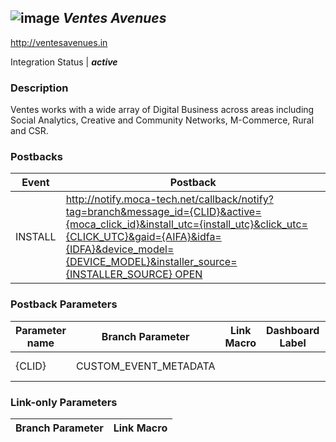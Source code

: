 ## ![image](https://cdn.branch.io/branch-assets/ad-partner-manager/logo-1495753718180.png)	***Ventes Avenues***
http://ventesavenues.in

Integration Status |  ***active***

###  Description
Ventes works with a wide array of Digital Business across areas including Social Analytics, Creative and Community Networks, M-Commerce, Rural and CSR.

### Postbacks
Event | Postback
--- | ---
INSTALL | http://notify.moca-tech.net/callback/notify?tag=branch&message_id={CLID}&active={moca_click_id}&install_utc={install_utc}&click_utc={CLICK_UTC}&gaid={AIFA}&idfa={IDFA}&device_model={DEVICE_MODEL}&installer_source={INSTALLER_SOURCE} OPEN | http://notify.moca-tech.net/callback/event?active={moca_click_id}&eventName=12&eventValue=Open&{testvalue} custom_event | http://notify.moca-tech.net/callback/event?active={moca_click_id}&eventName=3&eventValue=Purchase&amount={AMOUNT}&cy={CURRENCY}

### Postback Parameters
Parameter name | Branch Parameter | Link Macro | Dashboard Label | Webhook Template | Required | Description
--- | --- | --- | --- | --- | --- | --- 
{CLID} | CUSTOM_EVENT_METADATA |  |  | ${(last_attributed_touch_data.~id)!} | false | Branch ClickID {moca_click_id} | CLICK_ID | {moca_click_id} |  |  | false | Click ID {install_utc} | EVENT_TIMESTAMP |  |  | null | false | Install TimeStamp {CLICK_UTC} | EVENT_TIMESTAMP |  |  | null | false | Event TimeStamp {AIFA} | AAID | {AIFA} |  | null | false | AAID {IDFA} | IDFA | {IDFA} |  | null | false | IDF {DEVICE_MODEL} | DEVICE_MODEL |  |  | null | false | Device Model {INSTALLER_SOURCE} | CUSTOM_LINK_MACRO | {INSTALLER_SOURCE} |  | {INSTALLER_SOURCE} | false | Installer Source {testvalue} | CUSTOM_LINK_MACRO | {testvalue1} |  | null | false | null {AMOUNT} | PURCHASE_REVENUE |  |  |  | false | Amount {CURRENCY} | PURCHASE_CURRENCY |  |  |  | false | Currency

### Link-only Parameters
Branch Parameter | Link Macro
--- | ---




